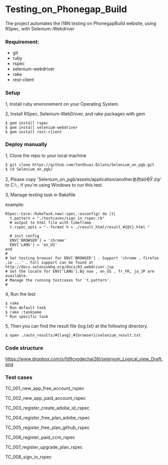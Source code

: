 Testing_on_Phonegap_Build
===============
The project automates the I18N testing on PhonegapBuild website, using RSpec, with Selenium::Webdriver

### Requirement:

- git
- ruby
- rspec
- selenium-webdriver 
- rake
- rest-client

### Setup

1, Install ruby environement on your Operating System. 

2, Install RSpec, Selenium-WebDriver, and rake packages with gem

    $ gem install rspec
	$ gem install selenium-webdriver
	$ gem install rest-client

### Deploy manually 

1, Clone the repo to your local machine
	
	$ git clone https://github.com/YanShuai-Dilato/Selenium_on_pgb.git
	$ cd Selenium_on_pgb/


2, Please copy 'Selenium_on_pgb/assets/application/anotherあ你äōҾӲ.zip' to C:\ , if you're using Windows to run this test. 


3, Manage testing task in Rakefile

   example:
	
    RSpec::Core::RakeTask.new(:spec,:osconfig) do |t|
      t.pattern = "./testcases/sign_in_rspec.rb"  
      # output to html file with timeframe
      t.rspec_opts = "--format h > ./result_html/result_#{@t}.html "
      
	  # init config
      ENV['BROWSER'] = 'chrome'
      ENV['LANG'] = 'en_US'
    end
    # 
    # Set testing browser for ENV['BROWSER'] . Support 'chrome , firefox ,ie ...' . Full support can be found at http://docs.seleniumhq.org/docs/03_webdriver.jsp
    # Set the locale for ENV['LANG'].By now , en_US , fr_FR, ja_JP are available.
    # Manage the running testcases for 't.pattern'.
    #
    
    
4, Run the test 
	
	$ rake
	* Run default task
	$ rake :taskname
	* Run specific task
	
	
5, Then you can find the result file (log.txt) at the following directory. 
	
	$ open ./auto_results/#{lang}_#{browser}/selenium_result.txt
	
	

### Code structure
https://www.dropbox.com/s/fd9cvodechaj26l/selenium_Logical_view_Draft.png


### Test cases 


TC_001_new_app_free_account_rspec

TC_002_new_app_paid_account_rspec

TC_003_register_create_adobe_id_rspec

TC_004_register_free_plan_adobe_rspec

TC_005_register_free_plan_github_rspec

TC_006_register_paid_ccm_rspec

TC_007_register_upgrade_plan_rspec

TC_008_sign_in_rspec


